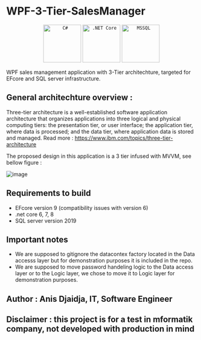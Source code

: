 # WPF-3-Tier-SalesManager
<div align="center">
	<code><img width="100" src="https://user-images.githubusercontent.com/25181517/121405384-444d7300-c95d-11eb-959f-913020d3bf90.png" alt="C#" title="C#"/></code>
	<code><img width="100" src="https://user-images.githubusercontent.com/25181517/121405754-b4f48f80-c95d-11eb-8893-fc325bde617f.png" alt=".NET Core" title=".NET Core"/></code>
	<code><img width="100" src="https://github.com/marwin1991/profile-technology-icons/assets/19180175/3b371807-db7c-45b4-8720-c0cfc901680a" alt="MSSQL" title="MSSQL"/></code>
</div>



WPF sales management application with 3-Tier architechture, targeted for EFcore and SQL server infrastructure.
## General architechture overview :

Three-tier architecture is a well-established software application architecture that organizes applications into three logical and physical computing tiers: the presentation tier, or user interface; the application tier, where data is processed; and the data tier, where application data is stored and managed. Read more : https://www.ibm.com/topics/three-tier-architecture

The proposed design in this application is a 3 tier infused with MVVM, see bellow figure :

![image](https://github.com/anisdjaidja/WPF-N-Tier-Test/assets/58264397/fde3bfca-7ed2-46e2-ae85-3f9cc99c00c7)

## Requirements to build

- EFcore version 9 (compatibility issues with version 6)
- .net core 6, 7, 8
- SQL server version 2019

## Important notes

- We are supposed to gitignore the datacontex factory located in the Data accesss layer but for demonstration purposes it is included in the repo.
- We are supposed to move password handeling logic to the Data access layer or to the Logic layer, we chose to move it to Logic layer for demonstration purposes.

## Author : Anis Djaidja, IT, Software Engineer
## Disclaimer : this project is for a test in mformatik company, not developed with production in mind
